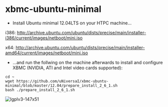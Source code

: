 xbmc-ubuntu-minimal
===================

* Install Ubuntu minimal 12.04LTS on your HTPC machine...

i386: http://archive.ubuntu.com/ubuntu/dists/precise/main/installer-i386/current/images/netboot/mini.iso

x64: http://archive.ubuntu.com/ubuntu/dists/precise/main/installer-amd64/current/images/netboot/mini.iso

* ...and run the follwing on the machine afterwards to install and configure XBMC (NVIDIA, ATI and Intel video cards supported):

```
cd ~ 
wget https://github.com/uNiversaI/xbmc-ubuntu-minimal/blob/master/12.04/prepare_install_2_6_1.sh
bash ./prepare_install_2_6_1.sh
```
![lgplv3-147x51](https://f.cloud.github.com/assets/3521959/153710/2745bbea-7601-11e2-8b61-c8ff3ef97d32.png)
